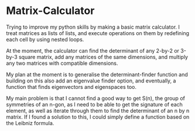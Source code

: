 # Matrix-Calculator

Trying to improve my python skills by making a basic matrix calculator. I treat matrices as lists of lists, and execute operations on them by redefining each cell by using nested loops.

At the moment, the calculator can find the determinant of any 2-by-2 or 3-by-3 square matrix, add any matrices of the same dimensions, and multiply any two matrices with compatible dimensions.

My plan at the moment is to generalise the determinant-finder function and building on this also add an eigenvalue finder option, and eventually, a function that finds eigenvectors and eigenspaces too.

My main problem is that I cannot find a good way to get S(n), the group of symmetries of an n-gon, as I need to be able to get the signature of each element, as well as iterate through them to find the determinant of an n by n matrix. If I found a solution to this, I could simply define a function based on the Leibniz formula.